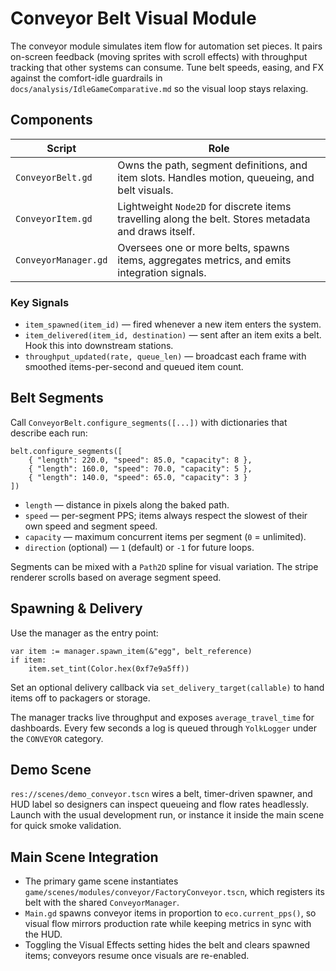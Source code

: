# Conveyor Belt Visual Module

The conveyor module simulates item flow for automation set pieces. It pairs on-screen feedback (moving sprites with scroll effects) with throughput tracking that other systems can consume.
Tune belt speeds, easing, and FX against the comfort-idle guardrails in `docs/analysis/IdleGameComparative.md` so the visual loop stays relaxing.

## Components

| Script | Role |
| --- | --- |
| `ConveyorBelt.gd` | Owns the path, segment definitions, and item slots. Handles motion, queueing, and belt visuals. |
| `ConveyorItem.gd` | Lightweight `Node2D` for discrete items travelling along the belt. Stores metadata and draws itself. |
| `ConveyorManager.gd` | Oversees one or more belts, spawns items, aggregates metrics, and emits integration signals. |

### Key Signals

- `item_spawned(item_id)` — fired whenever a new item enters the system.
- `item_delivered(item_id, destination)` — sent after an item exits a belt. Hook this into downstream stations.
- `throughput_updated(rate, queue_len)` — broadcast each frame with smoothed items-per-second and queued item count.

## Belt Segments

Call `ConveyorBelt.configure_segments([...])` with dictionaries that describe each run:

```gdscript
belt.configure_segments([
	{ "length": 220.0, "speed": 85.0, "capacity": 8 },
	{ "length": 160.0, "speed": 70.0, "capacity": 5 },
	{ "length": 140.0, "speed": 65.0, "capacity": 3 }
])
```

- `length` — distance in pixels along the baked path.
- `speed` — per-segment PPS; items always respect the slowest of their own speed and segment speed.
- `capacity` — maximum concurrent items per segment (`0` = unlimited).
- `direction` (optional) — `1` (default) or `-1` for future loops.

Segments can be mixed with a `Path2D` spline for visual variation. The stripe renderer scrolls based on average segment speed.

## Spawning & Delivery

Use the manager as the entry point:

```gdscript
var item := manager.spawn_item(&"egg", belt_reference)
if item:
	item.set_tint(Color.hex(0xf7e9a5ff))
```

Set an optional delivery callback via `set_delivery_target(callable)` to hand items off to packagers or storage.

The manager tracks live throughput and exposes `average_travel_time` for dashboards. Every few seconds a log is queued through `YolkLogger` under the `CONVEYOR` category.

## Demo Scene

`res://scenes/demo_conveyor.tscn` wires a belt, timer-driven spawner, and HUD label so designers can inspect queueing and flow rates headlessly. Launch with the usual development run, or instance it inside the main scene for quick smoke validation.

## Main Scene Integration

- The primary game scene instantiates `game/scenes/modules/conveyor/FactoryConveyor.tscn`, which registers its belt with the shared `ConveyorManager`.
- `Main.gd` spawns conveyor items in proportion to `eco.current_pps()`, so visual flow mirrors production rate while keeping metrics in sync with the HUD.
- Toggling the Visual Effects setting hides the belt and clears spawned items; conveyors resume once visuals are re-enabled.
